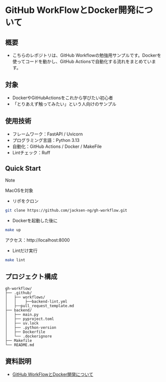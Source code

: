 # GitHub WorkFlowとDocker開発について

## 概要
- こちらのレポジトリは、GitHub Workflowの勉強用サンプルです。Dockerを使ってコードを動かし、GitHub Actionsで自動化する流れをまとめています。

## 対象
- DockerやGitHubActionsをこれから学びたい初心者
- 「とりあえず触ってみたい」という人向けのサンプル

## 使用技術
- フレームワーク：FastAPI / Uvicorn
- プログラミング言語：Python 3.13
- 自動化：GitHub Actions / Docker / MakeFile
- Lintチェック：Ruff

## Quick Start
>[!NOTE]
>MacOSを対象

- リポをクロン
```bash
git clone https://github.com/jacksen-ng/gh-workflow.git
```

- Dockerを起動した後に
```bash
make up
```
アクセス：http://localhost:8000

- Lintだけ実行
```bash
make lint
```

## プロジェクト構成
```
gh-workflow/
├── .github/
│   ├── workflows/
│   │    ├──backend-lint.yml
│   ├──pull_request_template.md
├── backend/
│   ├── main.py              
│   ├── pyproject.toml       
│   ├── uv.lock
│   ├── .python-version         
│   ├── Dockerfile         
│   └── .dockerignore      
├── Makefile                
└── README.md   
```

## 資料説明
- [GitHub WorkFlowとDocker開発について](https://docs.google.com/presentation/d/1dKcBYzYtlVj2aJtbFXlSOzT1Ur6JWX0fcRJwsaPlGZI/edit?usp=sharing)

